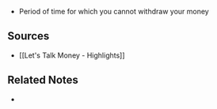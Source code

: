 - Period of time for which you cannot withdraw your money

## Sources
- [[Let's Talk Money - Highlights]]

## Related Notes
- 